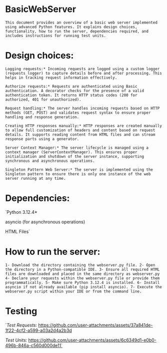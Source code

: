 # BasicWebServer
`This document provides an overview of a basic web server implemented using advanced Python features. It explains design choices, functionality, how to run the server, dependencies required, and includes instructions for running test units.`


# Design choices: 
   `Logging requests:* Incoming requests are logged using a custom logger (requests_logger) to capture details before and after processing. This helps in tracking request information effectively.`
   
   `Authorize requests:* Requests are authenticated using Basic authentication. A decorator checks for the presence of a valid authentication token. It returns HTTP status codes (200 for authorized, 401 for unauthorized).`
    
   `Request handling:* The server handles incoming requests based on HTTP methods (GET, POST) and validates request syntax to ensure proper handling and response generation.`
   
   `Creating HTTP responses manually:* HTTP responses are created manually to allow full customization of headers and content based on request details. It supports reading content from HTML files and can stream response parts using a generator.`
   
   `Server Context Manager:* The server lifecycle is managed using a context manager (ServerContextManager). This ensures proper initialization and shutdown of the server instance, supporting synchronous and asynchronous operations.`
   
   `Singleton Pattern Web Server:* The server is implemented using the Singleton pattern to ensure there is only one instance of the web server running at any time.`

# Dependencies:
   `Python 3.12.4*
   
   asyncio (for asynchronous operations)
   
   HTML Files`

# How to run the server:
`
    1- Download the directory containing the webserver.py file.
    2- Open the directory in a Python-compatible IDE.
    3- Ensure all required HTML files are downloaded and placed in the same directory as webserver.py
    4- Declare your requests within the webserver.py file or provide them programmatically.
    5- Make sure Python 3.12.4 is installed.
    6- Install asyncio if not already available (pip install asyncio).
    7- Execute the webserver.py script within your IDE or from the command line.
    `

# Testing
`*Test Requests:* 
        https://github.com/user-attachments/assets/37a841de-1f22-4cf2-a599-a03a2d4a2b3d

   *Test Units:* 
        https://github.com/user-attachments/assets/6c6349d1-e0b0-496b-846a-c560d000de11`
